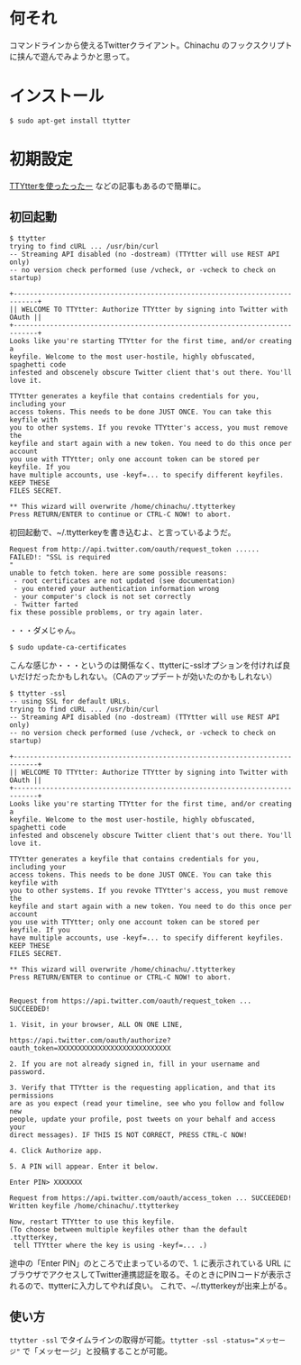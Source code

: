 <!--
.. date: 2015-09-23
.. description: ""
.. layout: post
.. tags: ttytter, ubuntu
.. title: "ttytterのセットアップ"
.. socialsharing: true
-->

# 何それ

コマンドラインから使えるTwitterクライアント。Chinachu のフックスクリプトに挟んで遊んでみようかと思って。
<!--more-->

# インストール

```
$ sudo apt-get install ttytter
```

# 初期設定

[TTYtterを使ったったー](http://qiita.com/kamayaplus/items/ba6dbe4cd3a335bf60ba) などの記事もあるので簡単に。

## 初回起動

```
$ ttytter
trying to find cURL ... /usr/bin/curl
-- Streaming API disabled (no -dostream) (TTYtter will use REST API only)
-- no version check performed (use /vcheck, or -vcheck to check on startup)

+----------------------------------------------------------------------------+
|| WELCOME TO TTYtter: Authorize TTYtter by signing into Twitter with OAuth ||
+----------------------------------------------------------------------------+
Looks like you're starting TTYtter for the first time, and/or creating a
keyfile. Welcome to the most user-hostile, highly obfuscated, spaghetti code
infested and obscenely obscure Twitter client that's out there. You'll love it.

TTYtter generates a keyfile that contains credentials for you, including your
access tokens. This needs to be done JUST ONCE. You can take this keyfile with
you to other systems. If you revoke TTYtter's access, you must remove the
keyfile and start again with a new token. You need to do this once per account
you use with TTYtter; only one account token can be stored per keyfile. If you
have multiple accounts, use -keyf=... to specify different keyfiles. KEEP THESE
FILES SECRET.

** This wizard will overwrite /home/chinachu/.ttytterkey
Press RETURN/ENTER to continue or CTRL-C NOW! to abort.
```

初回起動で、~/.ttytterkeyを書き込むよ、と言っているようだ。

```
Request from http://api.twitter.com/oauth/request_token ...... FAILED!: "SSL is required
"
unable to fetch token. here are some possible reasons:
 - root certificates are not updated (see documentation)
 - you entered your authentication information wrong
 - your computer's clock is not set correctly
 - Twitter farted
fix these possible problems, or try again later.
```

・・・ダメじゃん。

```
$ sudo update-ca-certificates
```

こんな感じか・・・というのは関係なく、ttytterに-sslオプションを付ければ良いだけだったかもしれない。（CAのアップデートが効いたのかもしれない）


```
$ ttytter -ssl
-- using SSL for default URLs.
trying to find cURL ... /usr/bin/curl
-- Streaming API disabled (no -dostream) (TTYtter will use REST API only)
-- no version check performed (use /vcheck, or -vcheck to check on startup)

+----------------------------------------------------------------------------+
|| WELCOME TO TTYtter: Authorize TTYtter by signing into Twitter with OAuth ||
+----------------------------------------------------------------------------+
Looks like you're starting TTYtter for the first time, and/or creating a
keyfile. Welcome to the most user-hostile, highly obfuscated, spaghetti code
infested and obscenely obscure Twitter client that's out there. You'll love it.

TTYtter generates a keyfile that contains credentials for you, including your
access tokens. This needs to be done JUST ONCE. You can take this keyfile with
you to other systems. If you revoke TTYtter's access, you must remove the
keyfile and start again with a new token. You need to do this once per account
you use with TTYtter; only one account token can be stored per keyfile. If you
have multiple accounts, use -keyf=... to specify different keyfiles. KEEP THESE
FILES SECRET.

** This wizard will overwrite /home/chinachu/.ttytterkey
Press RETURN/ENTER to continue or CTRL-C NOW! to abort.


Request from https://api.twitter.com/oauth/request_token ... SUCCEEDED!

1. Visit, in your browser, ALL ON ONE LINE,

https://api.twitter.com/oauth/authorize?oauth_token=XXXXXXXXXXXXXXXXXXXXXXXXXXXX

2. If you are not already signed in, fill in your username and password.

3. Verify that TTYtter is the requesting application, and that its permissions
are as you expect (read your timeline, see who you follow and follow new
people, update your profile, post tweets on your behalf and access your
direct messages). IF THIS IS NOT CORRECT, PRESS CTRL-C NOW!

4. Click Authorize app.

5. A PIN will appear. Enter it below.

Enter PIN> XXXXXXX

Request from https://api.twitter.com/oauth/access_token ... SUCCEEDED!
Written keyfile /home/chinachu/.ttytterkey

Now, restart TTYtter to use this keyfile.
(To choose between multiple keyfiles other than the default .ttytterkey,
 tell TTYtter where the key is using -keyf=... .)
```

途中の「Enter PIN」のところで止まっているので、1. に表示されている URL にブラウザでアクセスしてTwitter連携認証を取る。そのときにPINコードが表示されるので、ttytterに入力してやれば良い。
これで、~/.ttytterkeyが出来上がる。

## 使い方

`ttytter -ssl` でタイムラインの取得が可能。`ttytter -ssl -status="メッセージ"` で「メッセージ」と投稿することが可能。


